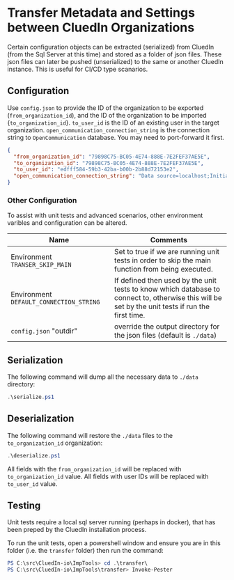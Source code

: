 # Transfer Metadata and Settings between CluedIn Organizations

Certain configuration objects can be extracted (serialized) from CluedIn (from the Sql Server at this time) and stored as a folder of json files. These json files can later be pushed (unserialized) to the same or another CluedIn instance. This is useful for CI/CD type scanarios.

## Configuration

Use `config.json` to provide the ID of the organization to be exported (`from_organization_id`), and the ID of the organization to be imported {`to_organization_id`}.
`to_user_id` is the ID of an existing user in the target organization.
`open_communication_connection_string` is the connection string to `OpenCommunication` database. You may need to port-forward it first.

```json
{
  "from_organization_id": "79898C75-BC05-4E74-888E-7E2FEF37AE5E",
  "to_organization_id": "79898C75-BC05-4E74-888E-7E2FEF37AE5E",
  "to_user_id": "edfff584-59b3-42ba-b00b-2b88d72153e2",
  "open_communication_connection_string": "Data source=localhost;Initial catalog=DataStore.Db.OpenCommunication;User Id=sa;Password=yourStrong(!)Password;connection timeout=10;"
}
```

### Other Configuration

To assist with unit tests and advanced scenarios, other environment varibles and configuration can be altered.

| Name | Comments |
| --- | --- |
| Environment `TRANSER_SKIP_MAIN` | Set to true if we are running unit tests in order to skip the main function from being executed. |
| Environment `DEFAULT_CONNECTION_STRING` | If defined then used by the unit tests to know which database to connect to, otherwise this will be set by the unit tests if run the first time. |
| `config.json` "outdir" | override the output directory for the json files (default is `./data`) |

## Serialization

The following command will dump all the necessary data to `./data` directory:

```powershell
.\serialize.ps1
```

## Deserialization

The following command will restore the `./data` files to the `to_organization_id` organization:

```powershell
.\deserialize.ps1
```

All fields with the `from_organization_id` will be replaced with `to_organization_id` value.
All fields with user IDs will be replaced with `to_user_id` value.

## Testing

Unit tests require a local sql server running (perhaps in docker), that has been preped by the CluedIn installation process.

To run the unit tests, open a powershell window and ensure you are in this folder (i.e. the `transfer` folder) then run the command:

```powershell
PS C:\src\CluedIn-io\ImpTools> cd .\transfer\
PS C:\src\CluedIn-io\ImpTools\transfer> Invoke-Pester 
```